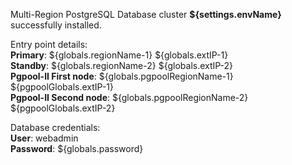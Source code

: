 Multi-Region PostgreSQL Database cluster **${settings.envName}** successfully installed.

Entry point details:    
**Primary**: ${globals.regionName-1} ${globals.extIP-1}   
**Standby**: ${globals.regionName-2} ${globals.extIP-2}  
**Pgpool-II First node**: ${globals.pgpoolRegionName-1} ${pgpoolGlobals.extIP-1}    
**Pgpool-II Second node**: ${globals.pgpoolRegionName-2} ${pgpoolGlobals.extIP-2}         

Database credentials:   
**User**: webadmin    
**Password**: ${globals.password}  
